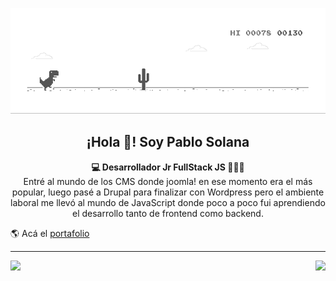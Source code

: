 <p align="center">
   <img align src="https://raw.githubusercontent.com/wangningkai/wangningkai/master/assets/dino.gif">
   <h2 align="center">¡Hola  👋! Soy Pablo Solana</h2>
</p>
   <p align="center">
      <strong>
           💻 Desarrollador Jr FullStack JS 👨🏻‍💻
      </strong>
      <br />
   Entré al mundo de los CMS donde joomla! en ese momento era el más popular, luego pasé a Drupal para finalizar con Wordpress pero el ambiente laboral me llevó al mundo de JavaScript donde poco a poco fui aprendiendo el desarrollo tanto de frontend como backend.
  </p>
   
🌎 Acá el [portafolio](https://pablosolana.dev)
   

----


<img align="left" src="https://github-readme-stats.vercel.app/api?username=juanpablosolana&show_icons=true&theme=radical">
<img align="right" src="https://github-readme-stats.vercel.app/api/top-langs/?username=juanpablosolana&show_icons=true&theme=radical">

